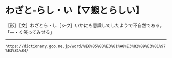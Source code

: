 # わざと‐らし・い【▽態とらしい】

［形］［文］わざとら・し［シク］いかにも意識してしたようで不自然である。「―・く笑ってみせる」

---
`https://dictionary.goo.ne.jp/word/%E6%85%8B%E3%81%A8%E3%82%89%E3%81%97%E3%81%84/`